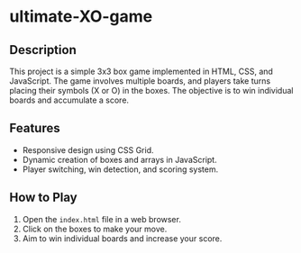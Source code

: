 <body>
    <h1> ultimate-XO-game </h1>
    <h2>Description</h2>
    <p>This project is a simple 3x3 box game implemented in HTML, CSS, and JavaScript. The game involves multiple boards, and players take turns placing their symbols (X or O) in the boxes. The objective is to win individual boards and accumulate a score.</p>
    <h2>Features</h2>
    <ul>
        <li>Responsive design using CSS Grid.</li>
        <li>Dynamic creation of boxes and arrays in JavaScript.</li>
        <li>Player switching, win detection, and scoring system.</li>
    </ul>
    <h2>How to Play</h2>
    <ol>
        <li>Open the <code>index.html</code> file in a web browser.</li>
        <li>Click on the boxes to make your move.</li>
        <li>Aim to win individual boards and increase your score.</li>
    </ol>
</body>